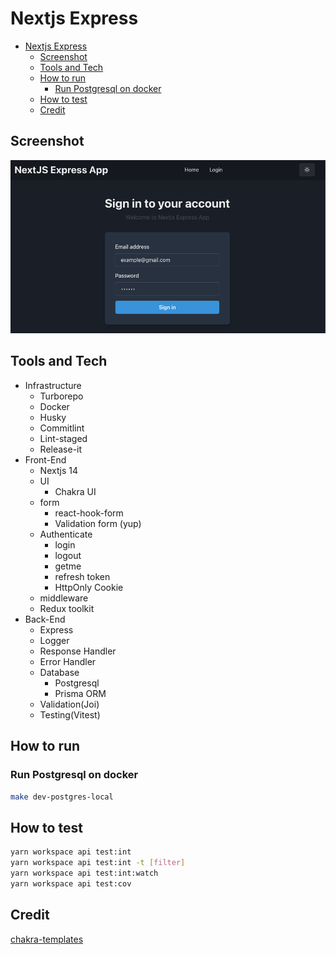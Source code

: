 # Nextjs Express

<!--toc:start-->

- [Nextjs Express](#nextjs-express)
  - [Screenshot](#screenshot)
  - [Tools and Tech](#tools-and-tech)
  - [How to run](#how-to-run)
    - [Run Postgresql on docker](#run-postgresql-on-docker)
  - [How to test](#how-to-test)
  - [Credit](#credit)
  <!--toc:end-->

## Screenshot

![Alt text](doc/images/screenshot_1.png)

## Tools and Tech

- Infrastructure
  - Turborepo
  - Docker
  - Husky
  - Commitlint
  - Lint-staged
  - Release-it
- Front-End
  - Nextjs 14
  - UI
    - Chakra UI
  - form
    - react-hook-form
    - Validation form (yup)
  - Authenticate
    - login
    - logout
    - getme
    - refresh token
    - HttpOnly Cookie
  - middleware
  - Redux toolkit
- Back-End
  - Express
  - Logger
  - Response Handler
  - Error Handler
  - Database
    - Postgresql
    - Prisma ORM
  - Validation(Joi)
  - Testing(Vitest)

## How to run

### Run Postgresql on docker

```bash
make dev-postgres-local
```

## How to test

```bash
yarn workspace api test:int
yarn workspace api test:int -t [filter]
yarn workspace api test:int:watch
yarn workspace api test:cov
```

## Credit

[chakra-templates](https://chakra-templates.vercel.app/)
